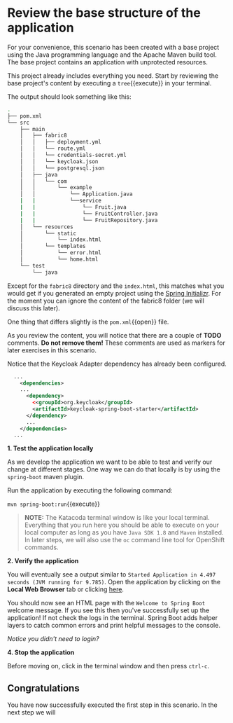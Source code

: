 # Review the base structure of the application

For your convenience, this scenario has been created with a base project using the Java programming language and the Apache Maven build tool. The base project contains an application 
with unprotected resources.

This project already includes everything you need. Start by reviewing the base project's content by executing a ``tree``{{execute}} in your terminal.

The output should look something like this:

```sh
.
├── pom.xml
└── src
    ├── main
    │   ├── fabric8
    │   │   ├── deployment.yml
    │   │   └── route.yml
    │   │   └── credentials-secret.yml
    │   │   └── keycloak.json
    │   │   └── postgresql.json
    │   ├── java
    │   │   └── com
    │   │       └── example
    │   │           └── Application.java
    |	|			└──service
    |	|           	└── Fruit.java
    |	|               └── FruitController.java
    |	|               └── FruitRepository.java
    │   └── resources
    │       └── static
    │           └── index.html
 	│       └── templates
    │           └── error.html
    │           └── home.html
    └── test
        └── java
```


Except for the `fabric8` directory and the `index.html`, this matches what you would get if you generated an empty project using the [Spring Initializr](https://start.spring.io). For the moment you can ignore the content of the fabric8 folder (we will discuss this later).

One thing that differs slightly is the ``pom.xml``{{open}} file.

As you review the content, you will notice that there are a couple of **TODO** comments. **Do not remove them!** These comments are used as markers for later exercises in this scenario. 

Notice that the Keycloak Adapter dependency has already been configured.

```xml
  ...
    <dependencies>
    ...
      <dependency>
        <<groupId>org.keycloak</groupId>
        <artifactId>keycloak-spring-boot-starter</artifactId> 
      </dependency>
      ...
    </dependencies>
  ...
```

**1. Test the application locally**

As we develop the application we want to be able to test and verify our change at different stages. One way we can do that locally is by using the `spring-boot` maven plugin.

Run the application by executing the following command:

``mvn spring-boot:run``{{execute}}

>**NOTE:** The Katacoda terminal window is like your local terminal. Everything that you run here you should be able to execute on your local computer as long as you have `Java SDK 1.8` and `Maven` installed. In later steps, we will also use the `oc` command line tool for OpenShift commands.

**2. Verify the application**

You will eventually see a output similar to `Started Application in 4.497 seconds (JVM running for 9.785)`. Open the application by clicking on the **Local Web Browser** tab or clicking [here](https://[[HOST_SUBDOMAIN]]-8080-[[KATACODA_HOST]].environments.katacoda.com/).

You should now see an HTML page with the `Welcome to Spring Boot` welcome message. If you see this then you've successfully set up the application! If not check the logs in the terminal. Spring Boot adds helper layers to catch common errors and print helpful messages to the console.

*Notice you didn't need to login?*


**4. Stop the application**

Before moving on, click in the terminal window and then press `ctrl-c`.


## Congratulations

You have now successfully executed the first step in this scenario. In the next step we will 

